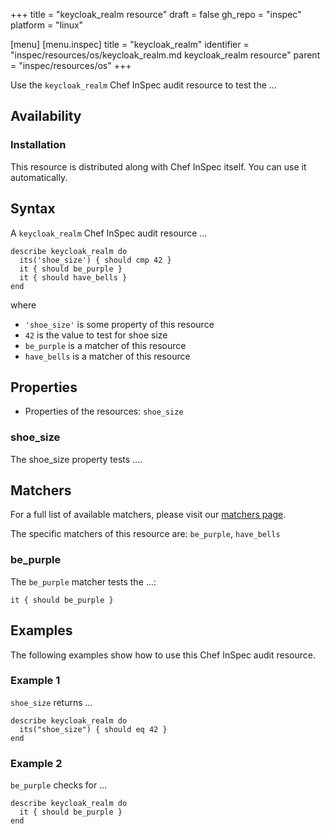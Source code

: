 +++
title = "keycloak_realm resource"
draft = false
gh_repo = "inspec"
platform = "linux"

[menu]
  [menu.inspec]
    title = "keycloak_realm"
    identifier = "inspec/resources/os/keycloak_realm.md keycloak_realm resource"
    parent = "inspec/resources/os"
+++

Use the `keycloak_realm` Chef InSpec audit resource to test the ...


## Availability

### Installation

This resource is distributed along with Chef InSpec itself. You can use it automatically.

## Syntax

A `keycloak_realm` Chef InSpec audit resource ...

    describe keycloak_realm do
      its('shoe_size') { should cmp 42 }
      it { should be_purple }
      it { should have_bells }
    end
where

- `'shoe_size'` is some property of this resource
- `42` is the value to test for shoe size
- `be_purple` is a matcher of this resource
- `have_bells` is a matcher of this resource

## Properties

- Properties of the resources: `shoe_size`

### shoe_size

The shoe_size property tests ....

## Matchers

For a full list of available matchers, please visit our [matchers page](https://docs.chef.io/inspec/matchers/).

The specific matchers of this resource are: `be_purple`, `have_bells`

### be_purple

The `be_purple` matcher tests the ...:

    it { should be_purple }

## Examples
The following examples show how to use this Chef InSpec audit resource.

### Example 1

`shoe_size` returns ...

    describe keycloak_realm do
      its("shoe_size") { should eq 42 }
    end

### Example 2

`be_purple` checks for ...

    describe keycloak_realm do
      it { should be_purple }
    end

